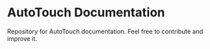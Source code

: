 # AutoTouch Documentation



Repository for AutoTouch documentation. Feel free to contribute and improve it.